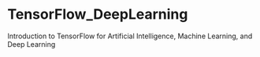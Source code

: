 # TensorFlow_DeepLearning
Introduction to TensorFlow for Artificial Intelligence, Machine Learning, and Deep Learning
